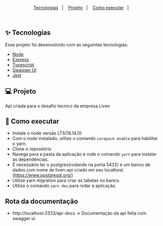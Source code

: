 <p align="center">
  <a href="#-tecnologias">Tecnologias</a>&nbsp;&nbsp;&nbsp;|&nbsp;&nbsp;&nbsp;
  <a href="#-projeto">Projeto</a>&nbsp;&nbsp;&nbsp;|&nbsp;&nbsp;&nbsp;
  <a href="#-como-executar">Como executar</a>&nbsp;&nbsp;&nbsp;|&nbsp;&nbsp;&nbsp;
</p>


<br>

## ✨ Tecnologias

Esse projeto foi desenvolvido com as seguintes tecnologias:

- [Node](https://nodejs.org/en/)
- [Express](https://expressjs.com/pt-br/)
- [Typescript](https://www.typescriptlang.org/)
- [Swagger UI](https://swagger.io/tools/swagger-ui/)
- [Jest](https://jestjs.io/pt-BR/)

## 💻 Projeto 

Api criada para o desafio tecnico da empresa Liven


## 🚀 Como executar

- Instale o node versão LTS(16.14.0)
- Com o node instalado, utilize o comando `corepack enable` para habilitar o yarn.
- Clone o repositório
- Navega para a pasta da aplicação e rode o comando `yarn` para instalar as dependências.
- É necessário ter o postgres(rodando na porta 5432) e um banco de dados com nome de liven-api criado em seu localhost.(https://www.postgresql.org/)
- Utilize yarn migration para criar as tabelas no banco.
- Utilize o comando `yarn dev` para rodar a aplicação.

##  Rota da documentação
- http://localhost:3333/api-docs -> Documentação da api feita com swagger ui
